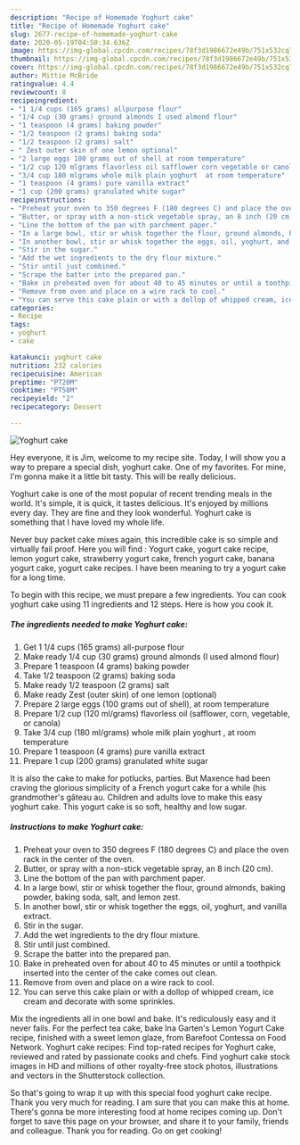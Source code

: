 ```yaml
---
description: "Recipe of Homemade Yoghurt cake"
title: "Recipe of Homemade Yoghurt cake"
slug: 2677-recipe-of-homemade-yoghurt-cake
date: 2020-05-19T04:50:34.636Z
image: https://img-global.cpcdn.com/recipes/78f3d1986672e49b/751x532cq70/yoghurt-cake-recipe-main-photo.jpg
thumbnail: https://img-global.cpcdn.com/recipes/78f3d1986672e49b/751x532cq70/yoghurt-cake-recipe-main-photo.jpg
cover: https://img-global.cpcdn.com/recipes/78f3d1986672e49b/751x532cq70/yoghurt-cake-recipe-main-photo.jpg
author: Mittie McBride
ratingvalue: 4.4
reviewcount: 8
recipeingredient:
- "1 1/4 cups (165 grams) allpurpose flour"
- "1/4 cup (30 grams) ground almonds I used almond flour"
- "1 teaspoon (4 grams) baking powder"
- "1/2 teaspoon (2 grams) baking soda"
- "1/2 teaspoon (2 grams) salt"
- " Zest outer skin of one lemon optional"
- "2 large eggs 100 grams out of shell at room temperature"
- "1/2 cup 120 mlgrams flavorless oil safflower corn vegetable or canola"
- "3/4 cup 180 mlgrams whole milk plain yoghurt  at room temperature"
- "1 teaspoon (4 grams) pure vanilla extract"
- "1 cup (200 grams) granulated white sugar"
recipeinstructions:
- "Preheat your oven to 350 degrees F (180 degrees C) and place the oven rack in the center of the oven."
- "Butter, or spray with a non-stick vegetable spray, an 8 inch (20 cm)."
- "Line the bottom of the pan with parchment paper."
- "In a large bowl, stir or whisk together the flour, ground almonds, baking powder, baking soda, salt, and lemon zest."
- "In another bowl, stir or whisk together the eggs, oil, yoghurt, and vanilla extract."
- "Stir in the sugar."
- "Add the wet ingredients to the dry flour mixture."
- "Stir until just combined."
- "Scrape the batter into the prepared pan."
- "Bake in preheated oven for about 40 to 45 minutes or until a toothpick inserted into the center of the cake comes out clean."
- "Remove from oven and place on a wire rack to cool."
- "You can serve this cake plain or with a dollop of whipped cream, ice cream and decorate with some sprinkles."
categories:
- Recipe
tags:
- yoghurt
- cake

katakunci: yoghurt cake 
nutrition: 232 calories
recipecuisine: American
preptime: "PT20M"
cooktime: "PT58M"
recipeyield: "2"
recipecategory: Dessert

---
```



![Yoghurt cake](https://img-global.cpcdn.com/recipes/78f3d1986672e49b/751x532cq70/yoghurt-cake-recipe-main-photo.jpg)

Hey everyone, it is Jim, welcome to my recipe site. Today, I will show you a way to prepare a special dish, yoghurt cake. One of my favorites. For mine, I'm gonna make it a little bit tasty. This will be really delicious.

Yoghurt cake is one of the most popular of recent trending meals in the world. It's simple, it is quick, it tastes delicious. It's enjoyed by millions every day. They are fine and they look wonderful. Yoghurt cake is something that I have loved my whole life.

Never buy packet cake mixes again, this incredible cake is so simple and virtually fail proof. Here you will find : Yogurt cake, yogurt cake recipe, lemon yogurt cake, strawberry yogurt cake, french yogurt cake, banana yogurt cake, yogurt cake recipes. I have been meaning to try a yogurt cake for a long time.


To begin with this recipe, we must prepare a few ingredients. You can cook yoghurt cake using 11 ingredients and 12 steps. Here is how you cook it.

<!--inarticleads1-->

##### The ingredients needed to make Yoghurt cake:

1. Get 1 1/4 cups (165 grams) all-purpose flour
1. Make ready 1/4 cup (30 grams) ground almonds (I used almond flour)
1. Prepare 1 teaspoon (4 grams) baking powder
1. Take 1/2 teaspoon (2 grams) baking soda
1. Make ready 1/2 teaspoon (2 grams) salt
1. Make ready  Zest (outer skin) of one lemon (optional)
1. Prepare 2 large eggs (100 grams out of shell), at room temperature
1. Prepare 1/2 cup (120 ml/grams) flavorless oil (safflower, corn, vegetable, or canola)
1. Take 3/4 cup (180 ml/grams) whole milk plain yoghurt , at room temperature
1. Prepare 1 teaspoon (4 grams) pure vanilla extract
1. Prepare 1 cup (200 grams) granulated white sugar


It is also the cake to make for potlucks, parties. But Maxence had been craving the glorious simplicity of a French yogurt cake for a while (his grandmother&#39;s gâteau au. Children and adults love to make this easy yoghurt cake. This yogurt cake is so soft, healthy and low sugar. 

<!--inarticleads2-->

##### Instructions to make Yoghurt cake:

1. Preheat your oven to 350 degrees F (180 degrees C) and place the oven rack in the center of the oven.
1. Butter, or spray with a non-stick vegetable spray, an 8 inch (20 cm).
1. Line the bottom of the pan with parchment paper.
1. In a large bowl, stir or whisk together the flour, ground almonds, baking powder, baking soda, salt, and lemon zest.
1. In another bowl, stir or whisk together the eggs, oil, yoghurt, and vanilla extract.
1. Stir in the sugar.
1. Add the wet ingredients to the dry flour mixture.
1. Stir until just combined.
1. Scrape the batter into the prepared pan.
1. Bake in preheated oven for about 40 to 45 minutes or until a toothpick inserted into the center of the cake comes out clean.
1. Remove from oven and place on a wire rack to cool.
1. You can serve this cake plain or with a dollop of whipped cream, ice cream and decorate with some sprinkles.


Mix the ingredients all in one bowl and bake. It&#39;s rediculously easy and it never fails. For the perfect tea cake, bake Ina Garten&#39;s Lemon Yogurt Cake recipe, finished with a sweet lemon glaze, from Barefoot Contessa on Food Network. Yoghurt cake recipes: Find top-rated recipes for Yoghurt cake, reviewed and rated by passionate cooks and chefs. Find yoghurt cake stock images in HD and millions of other royalty-free stock photos, illustrations and vectors in the Shutterstock collection. 

So that's going to wrap it up with this special food yoghurt cake recipe. Thank you very much for reading. I am sure that you can make this at home. There's gonna be more interesting food at home recipes coming up. Don't forget to save this page on your browser, and share it to your family, friends and colleague. Thank you for reading. Go on get cooking!

